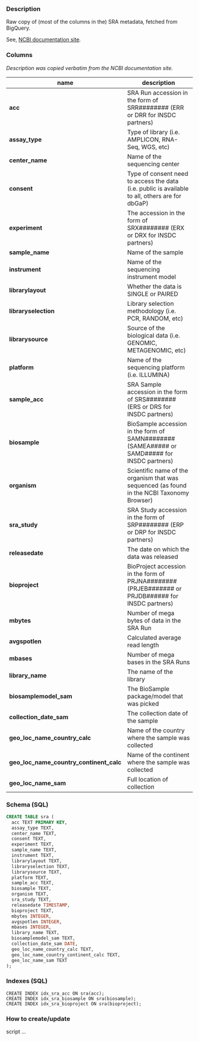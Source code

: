 ### Description

Raw copy of (most of the columns in the) SRA metadata, fetched from BigQuery.

See, [NCBI documentation site](https://www.ncbi.nlm.nih.gov/sra/docs/sra-cloud-based-metadata-table/).

### Columns

*Description was copied verbatim from the NCBI documentation site.*

| name | description |
| --- | --- |
| **acc** | SRA Run accession in the form of SRR######## (ERR or DRR for INSDC partners) |
| **assay_type** | Type of library (i.e. AMPLICON, RNA-Seq, WGS, etc) |
| **center_name** | Name of the sequencing center |
| **consent** | Type of consent need to access the data (i.e. public is available to all, others are for dbGaP) |
| **experiment** | The accession in the form of SRX######## (ERX or DRX for INSDC partners) |
| **sample_name** | Name of the sample |
| **instrument** | Name of the sequencing instrument model |
| **librarylayout** | Whether the data is SINGLE or PAIRED |
| **libraryselection** | Library selection methodology (i.e. PCR, RANDOM, etc) |
| **librarysource** | Source of the biological data (i.e. GENOMIC, METAGENOMIC, etc) |
| **platform** | Name of the sequencing platform (i.e. ILLUMINA) |
| **sample_acc** | SRA Sample accession in the form of SRS######## (ERS or DRS for INSDC partners) |
| **biosample** | BioSample accession in the form of SAMN######## (SAMEA##### or SAMD##### for INSDC partners) |
| **organism** | Scientific name of the organism that was sequenced (as found in the NCBI Taxonomy Browser) |
| **sra_study** | SRA Study accession in the form of SRP######## (ERP or DRP for INSDC partners) |
| **releasedate** | The date on which the data was released |
| **bioproject** | BioProject accession in the form of PRJNA######## (PRJEB####### or PRJDB###### for INSDC partners) |
| **mbytes** | Number of mega bytes of data in the SRA Run |
| **avgspotlen** | Calculated average read length |
| **mbases** | Number of mega bases in the SRA Runs |
| **library_name** | The name of the library |
| **biosamplemodel_sam** | The BioSample package/model that was picked |
| **collection_date_sam** | The collection date of the sample |
| **geo_loc_name_country_calc** | Name of the country where the sample was collected |
| **geo_loc_name_country_continent_calc** | Name of the continent where the sample was collected |
| **geo_loc_name_sam** | Full location of collection |

### Schema (SQL)

```sql
CREATE TABLE sra (
  acc TEXT PRIMARY KEY,
  assay_type TEXT,
  center_name TEXT,
  consent TEXT,
  experiment TEXT,
  sample_name TEXT,
  instrument TEXT,
  librarylayout TEXT,
  libraryselection TEXT,
  librarysource TEXT,
  platform TEXT,
  sample_acc TEXT,
  biosample TEXT,
  organism TEXT,
  sra_study TEXT,
  releasedate TIMESTAMP,
  bioproject TEXT,
  mbytes INTEGER,
  avgspotlen INTEGER,
  mbases INTEGER,
  library_name TEXT,
  biosamplemodel_sam TEXT,
  collection_date_sam DATE,
  geo_loc_name_country_calc TEXT,
  geo_loc_name_country_continent_calc TEXT,
  geo_loc_name_sam TEXT
);
```

### Indexes (SQL)
```
CREATE INDEX idx_sra_acc ON sra(acc);
CREATE INDEX idx_sra_biosample ON sra(biosample);
CREATE INDEX idx_sra_bioproject ON sra(bioproject);
```

### How to create/update

script ...
